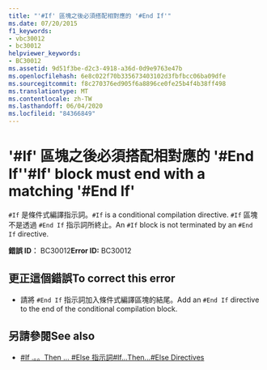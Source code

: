 ```yaml
---
title: "'#If' 區塊之後必須搭配相對應的 '#End If'"
ms.date: 07/20/2015
f1_keywords:
- vbc30012
- bc30012
helpviewer_keywords:
- BC30012
ms.assetid: 9d51f3be-d2c3-4918-a36d-0d9e9763e47b
ms.openlocfilehash: 6e8c022f70b335673403102d3fbfbcc06ba09dfe
ms.sourcegitcommit: f8c270376ed905f6a8896ce0fe25b4f4b38ff498
ms.translationtype: MT
ms.contentlocale: zh-TW
ms.lasthandoff: 06/04/2020
ms.locfileid: "84366849"
---
```

# <a name="if-block-must-end-with-a-matching-end-if"></a><span data-ttu-id="f63f5-102">'#If' 區塊之後必須搭配相對應的 '#End If'</span><span class="sxs-lookup"><span data-stu-id="f63f5-102">'#If' block must end with a matching '#End If'</span></span>
<span data-ttu-id="f63f5-103">`#If` 是條件式編譯指示詞。</span><span class="sxs-lookup"><span data-stu-id="f63f5-103">`#If` is a conditional compilation directive.</span></span> <span data-ttu-id="f63f5-104">`#If` 區塊不是透過 `#End If` 指示詞所終止。</span><span class="sxs-lookup"><span data-stu-id="f63f5-104">An `#If` block is not terminated by an `#End If` directive.</span></span>  
  
 <span data-ttu-id="f63f5-105">**錯誤 ID︰** BC30012</span><span class="sxs-lookup"><span data-stu-id="f63f5-105">**Error ID:** BC30012</span></span>  
  
## <a name="to-correct-this-error"></a><span data-ttu-id="f63f5-106">更正這個錯誤</span><span class="sxs-lookup"><span data-stu-id="f63f5-106">To correct this error</span></span>  
  
- <span data-ttu-id="f63f5-107">請將 `#End If` 指示詞加入條件式編譯區塊的結尾。</span><span class="sxs-lookup"><span data-stu-id="f63f5-107">Add an `#End If` directive to the end of the conditional compilation block.</span></span>  
  
## <a name="see-also"></a><span data-ttu-id="f63f5-108">另請參閱</span><span class="sxs-lookup"><span data-stu-id="f63f5-108">See also</span></span>

- [<span data-ttu-id="f63f5-109">#If .。。Then ... #Else 指示詞</span><span class="sxs-lookup"><span data-stu-id="f63f5-109">#If...Then...#Else Directives</span></span>](../language-reference/directives/if-then-else-directives.md)
